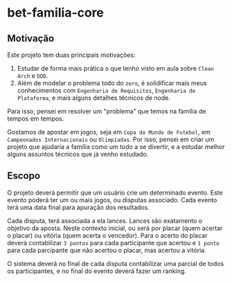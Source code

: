# bet-familia-core

## Motivação
Este projeto tem duas principais motivações:
1. Estudar de forma mais prática o que tenho visto em aula sobre `Clean Arch` e `DDD`.
2. Além de modelar o problema todo do `zero`, é solidificar mais meus conhecimentos com `Engenharia de Requisitos`, `Engenharia de Plataforma`, e mais alguns detalhes técnicos de node.

Para isso, pensei em resolver um "problema" que temos na família de tempos em tempos.

Gostamos de apostar em jogos, seja em `Copa do Mundo de Futebol`, em `Campeonados Internacionais` ou `Olimpíadas`. Por isso, pensei em criar um projeto que ajudaria a família como um todo a se divertir, e a estudar melhor alguns assuntos técnicos que já venho estudado.

## Escopo
O projeto deverá permitir que um usuário crie um determinado evento. Este evento poderá ter um ou mais jogos, ou disputas associado. Cada evento terá uma data final para apuração dos resultados.

Cada disputa, terá associada a ela lances. Lances são exatamento o objetivo da aposta. Neste contexto inicial, ou será por placar (quem acertar o placar) ou vitória (quem acerta o vencedor). Para o acerto do placar deverá contabilizar `3 pontos` para cada participante que acertou e `1 ponto` para cada parcipante que não acertou o placar, mas acertou a vitória.

O sistema deverá no final de cada disputa contabilizar uma parcial de todos os participantes, e no final do evento deverá fazer um ranking.


